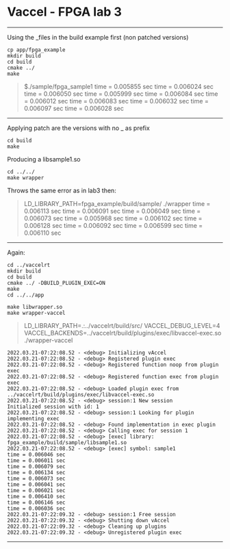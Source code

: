 # Vaccel - FPGA lab 3

---------------------------------------
Using the _files in the build example first (non patched versions)

```
cp app/fpga_example
mkdir build
cd build
cmake ../
make
```


> $./sample/fpga_sample1
time = 0.005855 sec
time = 0.006024 sec
time = 0.006050 sec
time = 0.005999 sec
time = 0.006084 sec
time = 0.006012 sec
time = 0.006083 sec
time = 0.006032 sec
time = 0.006097 sec
time = 0.006028 sec
---------------------------------------
Applying patch are the versions with no _ as prefix

```
cd build
make
```
Producing a libsample1.so
```
cd ../../
make wrapper
```
Throws the same error as in lab3 then:
>LD_LIBRARY_PATH=fpga_example/build/sample/ ./wrapper 
>time = 0.006113 sec
time = 0.006091 sec
time = 0.006049 sec
time = 0.006073 sec
time = 0.005968 sec
time = 0.006102 sec
time = 0.006128 sec
time = 0.006092 sec
time = 0.006599 sec
time = 0.006110 sec
---------------------------------------
Again:

```
cd ../vaccelrt
mkdir build
cd build
cmake ../ -DBUILD_PLUGIN_EXEC=ON
make
cd ../../app
```

```
make libwrapper.so
make wrapper-vaccel
```

>LD_LIBRARY_PATH=.:../vaccelrt/build/src/ VACCEL_DEBUG_LEVEL=4 VACCEL_BACKENDS=../vaccelrt/build/plugins/exec/libvaccel-exec.so ./wrapper-vaccel 
```
2022.03.21-07:22:08.52 - <debug> Initializing vAccel
2022.03.21-07:22:08.52 - <debug> Registered plugin exec
2022.03.21-07:22:08.52 - <debug> Registered function noop from plugin exec
2022.03.21-07:22:08.52 - <debug> Registered function exec from plugin exec
2022.03.21-07:22:08.52 - <debug> Loaded plugin exec from ../vaccelrt/build/plugins/exec/libvaccel-exec.so
2022.03.21-07:22:08.52 - <debug> session:1 New session
Initialized session with id: 1
2022.03.21-07:22:08.52 - <debug> session:1 Looking for plugin implementing exec
2022.03.21-07:22:08.52 - <debug> Found implementation in exec plugin
2022.03.21-07:22:08.52 - <debug> Calling exec for session 1
2022.03.21-07:22:08.52 - <debug> [exec] library: fpga_example/build/sample/libsample1.so
2022.03.21-07:22:08.52 - <debug> [exec] symbol: sample1
time = 0.006046 sec
time = 0.006011 sec
time = 0.006079 sec
time = 0.006134 sec
time = 0.006073 sec
time = 0.006041 sec
time = 0.006021 sec
time = 0.006410 sec
time = 0.006146 sec
time = 0.006036 sec
2022.03.21-07:22:09.32 - <debug> session:1 Free session
2022.03.21-07:22:09.32 - <debug> Shutting down vAccel
2022.03.21-07:22:09.32 - <debug> Cleaning up plugins
2022.03.21-07:22:09.32 - <debug> Unregistered plugin exec
```
---------------------------------------

